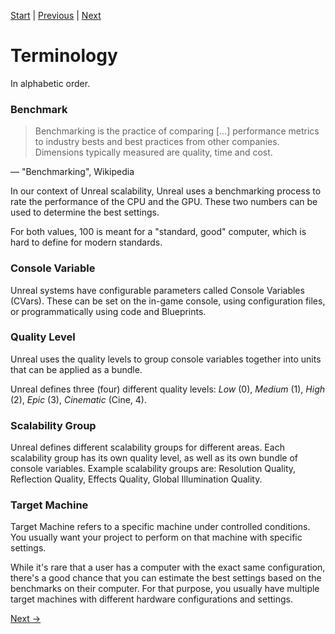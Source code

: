 [Start](Readme.md) | [Previous](Readme.md) | [Next](Scalability-in-Unreal.md)

# Terminology

In alphabetic order.

### Benchmark

> Benchmarking is the practice of comparing [...] performance metrics to industry bests and best practices from other companies. Dimensions typically measured are quality, time and cost.

&mdash; "Benchmarking", Wikipedia

In our context of Unreal scalability, Unreal uses a benchmarking process to rate the performance of the CPU and the GPU.
These two numbers can be used to determine the best settings.

For both values, 100 is meant for a "standard, good" computer, which is hard to define for modern standards.

### Console Variable

Unreal systems have configurable parameters called Console Variables (CVars).
These can be set on the in-game console, using configuration files, or programmatically using code and Blueprints.

### Quality Level

Unreal uses the quality levels to group console variables together into units that can be applied as a bundle.

Unreal defines three (four) different quality levels: _Low_ (0), _Medium_ (1), _High_ (2), _Epic_ (3), _Cinematic_ (Cine, 4).

### Scalability Group

Unreal defines different scalability groups for different areas.
Each scalability group has its own quality level, as well as its own bundle of console variables.
Example scalability groups are: Resolution Quality, Reflection Quality, Effects Quality, Global Illumination Quality.

### Target Machine

Target Machine refers to a specific machine under controlled conditions.
You usually want your project to perform on that machine with specific settings.

While it's rare that a user has a computer with the exact same configuration, there's a good chance that you can estimate the best settings based on the benchmarks on their computer.
For that purpose, you usually have multiple target machines with different hardware configurations and settings.

[Next &rarr;](Scalability-in-Unreal.md)